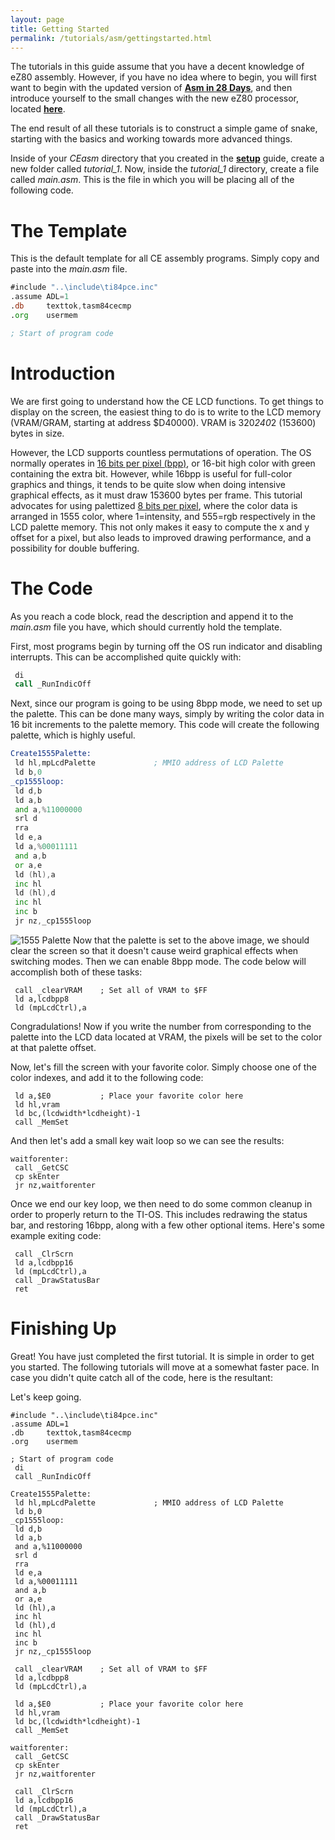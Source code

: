```yaml
---
layout: page
title: Getting Started
permalink: /tutorials/asm/gettingstarted.html
---
```


The tutorials in this guide assume that you have a decent knowledge of eZ80 assembly. However, if you have no idea where to begin, you will first want to begin with the updated version of [**Asm in 28 Days**](http://media.taricorp.net/83pa28d/lesson/toc.html#lessons), and then introduce yourself to the small changes with the new eZ80 processor, located [**here**]({{site.baseurl}}/tutorials/asm/ez80diff.html).

The end result of all these tutorials is to construct a simple game of snake, starting with the basics and working towards more advanced things.

Inside of your *CEasm* directory that you created in the [**setup**]({{site.baseurl}}/setup/asmsetup.html) guide, create a new folder called *tutorial_1*. Now, inside the *tutorial_1* directory, create a file called *main.asm*. This is the file in which you will be placing all of the following code.

# The Template

This is the default template for all CE assembly programs. Simply copy and paste into the *main.asm* file.

```asm
#include "..\include\ti84pce.inc"
.assume ADL=1
.db     texttok,tasm84cecmp
.org    usermem

; Start of program code
```

# Introduction

We are first going to understand how the CE LCD functions. To get things to display on the screen, the easiest thing to do is to write to the LCD memory (VRAM/GRAM, starting at address $D40000). VRAM is 320*240*2 (153600) bytes in size.

However, the LCD supports countless permutations of operation. The OS normally operates in [16 bits per pixel (bpp)](https://en.wikipedia.org/wiki/High_color), or 16-bit high color with green containing the extra bit. However, while 16bpp is useful for full-color graphics and things, it tends to be quite slow when doing intensive graphical effects, as it must draw 153600 bytes per frame. This tutorial advocates for using palettized [8 bits per pixel](https://en.wikipedia.org/wiki/8-bit_color), where the color data is arranged in 1555 color, where 1=intensity, and 555=rgb respectively in the LCD palette memory. This not only makes it easy to compute the x and y offset for a pixel, but also leads to improved drawing performance, and a possibility for double buffering.

# The Code

As you reach a code block, read the description and append it to the *main.asm* file you have, which should currently hold the template.

First, most programs begin by turning off the OS run indicator and disabling interrupts. This can be accomplished quite quickly with:

```asm
 di
 call _RunIndicOff
```

Next, since our program is going to be using 8bpp mode, we need to set up the palette. This can be done many ways, simply by writing the color data in 16 bit increments to the palette memory. This code will create the following palette, which is highly useful.

```asm
Create1555Palette:
 ld hl,mpLcdPalette				; MMIO address of LCD Palette
 ld b,0
_cp1555loop:
 ld d,b
 ld a,b
 and a,%11000000
 srl d
 rra
 ld e,a
 ld a,%00011111
 and a,b
 or a,e
 ld (hl),a
 inc hl
 ld (hl),d
 inc hl
 inc b
 jr nz,_cp1555loop
```
![1555 Palette]({{site.baseurl}}/images/tutorials/asm/rgbhlpalette.png "Special thanks to Shaun 'Merthsoft' McFall for generating this image")
Now that the palette is set to the above image, we should clear the screen so that it doesn't cause weird graphical effects when switching modes. Then we can enable 8bpp mode. The code below will accomplish both of these tasks:

```
 call _clearVRAM    ; Set all of VRAM to $FF
 ld a,lcdbpp8
 ld (mpLcdCtrl),a
```

Congradulations! Now if you write the number from corresponding to the palette into the LCD data located at VRAM, the pixels will be set to the color at that palette offset.

Now, let's fill the screen with your favorite color. Simply choose one of the color indexes, and add it to the following code:

```
 ld a,$E0           ; Place your favorite color here
 ld hl,vram
 ld bc,(lcdwidth*lcdheight)-1
 call _MemSet
```

And then let's add a small key wait loop so we can see the results:

```
waitforenter:
 call _GetCSC
 cp skEnter
 jr nz,waitforenter
```

Once we end our key loop, we then need to do some common cleanup in order to properly return to the TI-OS. This includes redrawing the status bar, and restoring 16bpp, along with a few other optional items. Here's some example exiting code:

```
 call _ClrScrn
 ld a,lcdbpp16
 ld (mpLcdCtrl),a
 call _DrawStatusBar
 ret
```
 
# Finishing Up
 
Great! You have just completed the first tutorial. It is simple in order to get you started. The following tutorials will move at a somewhat faster pace. In case you didn't quite catch all of the code, here is the resultant:

Let's keep going.

```
#include "..\include\ti84pce.inc"
.assume ADL=1
.db     texttok,tasm84cecmp
.org    usermem

; Start of program code
 di
 call _RunIndicOff
 
Create1555Palette:
 ld hl,mpLcdPalette				; MMIO address of LCD Palette
 ld b,0
_cp1555loop:
 ld d,b
 ld a,b
 and a,%11000000
 srl d
 rra
 ld e,a
 ld a,%00011111
 and a,b
 or a,e
 ld (hl),a
 inc hl
 ld (hl),d
 inc hl
 inc b
 jr nz,_cp1555loop
 
 call _clearVRAM    ; Set all of VRAM to $FF
 ld a,lcdbpp8
 ld (mpLcdCtrl),a
 
 ld a,$E0           ; Place your favorite color here
 ld hl,vram
 ld bc,(lcdwidth*lcdheight)-1
 call _MemSet
 
waitforenter:
 call _GetCSC
 cp skEnter
 jr nz,waitforenter
 
 call _ClrScrn
 ld a,lcdbpp16
 ld (mpLcdCtrl),a
 call _DrawStatusBar
 ret
```
